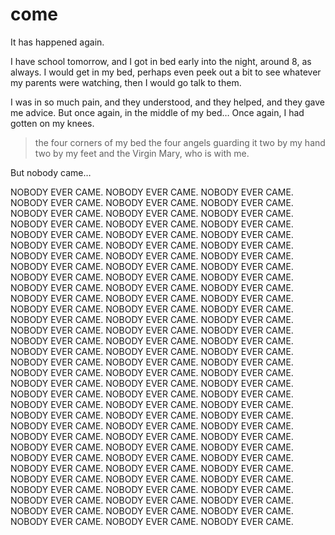 # come

It has happened again.

I have school tomorrow, and I got in bed
early into the night, around 8, as always.
I would get in my bed, perhaps even peek out
a bit to see whatever my parents were watching,
then I would go talk to them.

I was in so much pain, and they understood,
and they helped,
and they gave me advice.
But once again, in the middle of my bed…
Once again, I had gotten on my knees.

> the four corners of my bed
> the four angels guarding it
> two by my hand
> two by my feet
> and the Virgin Mary, who is with me.

But nobody came…

NOBODY EVER CAME. NOBODY EVER CAME. NOBODY EVER CAME. NOBODY EVER CAME. NOBODY EVER CAME. NOBODY EVER CAME. NOBODY EVER CAME. NOBODY EVER CAME. NOBODY EVER CAME. NOBODY EVER CAME. NOBODY EVER CAME. NOBODY EVER CAME. NOBODY EVER CAME. NOBODY EVER CAME. NOBODY EVER CAME. NOBODY EVER CAME. NOBODY EVER CAME. NOBODY EVER CAME. NOBODY EVER CAME. NOBODY EVER CAME. NOBODY EVER CAME. NOBODY EVER CAME. NOBODY EVER CAME. NOBODY EVER CAME. NOBODY EVER CAME. NOBODY EVER CAME. NOBODY EVER CAME. NOBODY EVER CAME. NOBODY EVER CAME. NOBODY EVER CAME. NOBODY EVER CAME. NOBODY EVER CAME. NOBODY EVER CAME. NOBODY EVER CAME. NOBODY EVER CAME. NOBODY EVER CAME. NOBODY EVER CAME. NOBODY EVER CAME. NOBODY EVER CAME. NOBODY EVER CAME. NOBODY EVER CAME. NOBODY EVER CAME. NOBODY EVER CAME. NOBODY EVER CAME. NOBODY EVER CAME. NOBODY EVER CAME. NOBODY EVER CAME. NOBODY EVER CAME. NOBODY EVER CAME. NOBODY EVER CAME. NOBODY EVER CAME. NOBODY EVER CAME. NOBODY EVER CAME. NOBODY EVER CAME. NOBODY EVER CAME. NOBODY EVER CAME. NOBODY EVER CAME. NOBODY EVER CAME. NOBODY EVER CAME. NOBODY EVER CAME. NOBODY EVER CAME. NOBODY EVER CAME. NOBODY EVER CAME. NOBODY EVER CAME. NOBODY EVER CAME. NOBODY EVER CAME. NOBODY EVER CAME. NOBODY EVER CAME. NOBODY EVER CAME. NOBODY EVER CAME. NOBODY EVER CAME. NOBODY EVER CAME. NOBODY EVER CAME. NOBODY EVER CAME. NOBODY EVER CAME. NOBODY EVER CAME. NOBODY EVER CAME. NOBODY EVER CAME. NOBODY EVER CAME. NOBODY EVER CAME. NOBODY EVER CAME. NOBODY EVER CAME. NOBODY EVER CAME. NOBODY EVER CAME. NOBODY EVER CAME. NOBODY EVER CAME. NOBODY EVER CAME. NOBODY EVER CAME. NOBODY EVER CAME. NOBODY EVER CAME. NOBODY EVER CAME. NOBODY EVER CAME. NOBODY EVER CAME. NOBODY EVER CAME. NOBODY EVER CAME. NOBODY EVER CAME. 